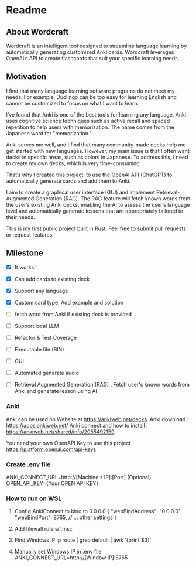 # Readme

## About Wordcraft

Wordcraft is an intelligent tool designed to streamline language learning by automatically generating customized Anki cards. Wordcraft leverages OpenAI’s API to create flashcards that suit your specific learning needs.

## Motivation

I find that many language learning software programs do not meet my needs. For example, Duolingo can be too easy for learning English and cannot be customized to focus on what I want to learn.

I’ve found that Anki is one of the best tools for learning any language. Anki uses cognitive science techniques such as active recall and spaced repetition to help users with memorization. The name comes from the Japanese word for "memorization."

Anki serves me well, and I find that many community-made decks help me get started with new languages. However, my main issue is that I often want decks in specific areas, such as colors in Japanese. To address this, I need to create my own decks, which is very time-consuming.

That’s why I created this project: to use the OpenAI API (ChatGPT) to automatically generate cards and add them to Anki.

I aim to create a graphical user interface (GUI) and implement Retrieval-Augmented Generation (RAG). The RAG feature will fetch known words from the user’s existing Anki decks, enabling the AI to assess the user’s language level and automatically generate lessons that are appropriately tailored to their needs.

This is my first public project built in Rust. Feel free to submit pull requests or request features.

## Milestone

 - [x] It works!
 - [x] Can add cards to existing deck
 - [x] Support any language
 - [x] Custom card type, Add example and solution
 - [ ] fetch word from Anki if existing deck is provided
 - [ ] Support local LLM
 - [ ] Refactor & Test Coverage
 - [ ] Executable file (BIN)
 - [ ] GUI
 - [ ] Automated generate audio
 - [ ] Retrieval Augmented Generation (RAG) : Fetch user's known words from Anki and generate lesson using AI


### Anki

Anki can be used on Website at https://ankiweb.net/decks.
Anki download : https://apps.ankiweb.net/
Anki connect and how to install : https://ankiweb.net/shared/info/2055492159


You need your own OpenAPI Key to use this project
https://platform.openai.com/api-keys

### Create .env file

ANKI_CONNECT_URL=http://[Machine's IP]:[Port] (Optional)
OPEN_API_KEY={Your OPEN API KEY} 

### How to run on WSL

1. Config AnkiConnect to bind to 0.0.0.0
{
  "webBindAddress": "0.0.0.0",
  "webBindPort": 8765,
  // ... other settings
}

2. Add filewall rule
wf.msc

3. Find Windows IP
ip route | grep default | awk '{print $3}'

4. Manually set Windows IP in .env file
ANKI_CONNECT_URL=http://[Window IP]:8765


